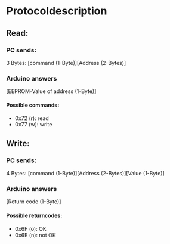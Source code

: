 # Protocoldescription

## Read:
### PC sends:
3 Bytes: [command (1-Byte)][Address (2-Bytes)]

### Arduino answers
[EEPROM-Value of address (1-Byte)]

#### Possible commands:
- 0x72 (r): read
- 0x77 (w): write

## Write:
### PC sends:
4 Bytes: [command (1-Byte)][Address (2-Bytes)][Value (1-Byte)]

### Arduino answers
[Return code (1-Byte)]

#### Possible returncodes:
- 0x6F (o): OK
- 0x6E (n): not OK
